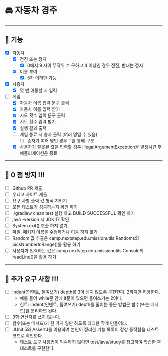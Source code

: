 # 🚘 자동차 경주

---
## 🎯 기능
- [x] 자동차
    - [x] 전진 또는 정지
        - [x] 0에서 9 사이 무작위 수 구하고 4 이상인 경우 전진, 반대는 정지
    - [x] 이름 부여
        - [x] 5자 이하만 가능
- [x] 사용자
    - [x] 몇 번 이동할 지 입력

- [ ] 게임
    - [x] 자동차 이름 입력 문구 출력
    - [x] 자동차 이름 입력 받기
    - [x] 시도 횟수 입력 문구 출력
    - [x] 시도 횟수 입력 받기
    - [x] 실행 결과 출력
    - [ ] 게임 종료 시 승자 출력 (여러 명일 수 있음)
        - [ ] 승자가 여러 명인 경우 ','를 통해 구분
    - [x] 사용자가 잘못된 값을 입력할 경우 IllegalArgumentException을 발생시킨 후 애플리케이션은 종료

---
## 🎯 0 점 방지 !!!
- [ ] Github PR 제출
- [ ] 우테코 사이트 제출
- [ ] 요구 사항 출력 값 형식 지키기
- [ ] 모든 테스트가 성공하는지 확인 하기
- [ ] ./gradlew clean test 실행 하고 BUILD SUCCESSFUL 확인 하기
- [ ] java -version 시 JDK 17 확인
- [ ] System.exit() 호출 하지 않기
- [ ] 파일, 패키지 이름을 수정하거나 이동 하지 않기
- [ ] Random 값 추출은 camp.nextstep.edu.missionutils.Randoms의 pickNumberInRange()를 활용 하기
- [ ] 사용자가 입력하는 값은 camp.nextstep.edu.missionutils.Console의 readLine()을 활용 하기

---
## 🎯 추가 요구 사항 !!!
- [ ] indent(인덴트, 들여쓰기) depth를 3이 넘지 않도록 구현한다. 2까지만 허용한다.
    - 예를 들어 while문 안에 if문이 있으면 들여쓰기는 2이다.
    - 힌트: indent(인덴트, 들여쓰기) depth를 줄이는 좋은 방법은 함수(또는 메서드)를 분리하면 된다.
- [ ] 3항 연산자를 쓰지 않는다.
- [ ] 함수(또는 메서드)가 한 가지 일만 하도록 최대한 작게 만들어라.
- [ ] JUnit 5와 AssertJ를 이용하여 본인이 정리한 기능 목록이 정상 동작함을 테스트 코드로 확인한다.
    - 테스트 도구 사용법이 익숙하지 않다면 test/java/study를 참고하여 학습한 후 테스트를 구현한다.